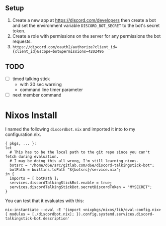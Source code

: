 ## Setup
1. Create a new app at https://discord.com/developers then create a bot and set the environment variable `DISCORD_BOT_SECRET` to the bot's secret token.
2. Create a role with permissions on the server for any permissions the bot requests.
3. `https://discord.com/oauth2/authorize?client_id={client_id}&scope=bot&permissions=4202496`

## TODO
- [ ] timed talking stick
  * with 30 sec warning
  * command line timer parameter
- [ ] next member command

# Nixos Install
I named the following `discordbot.nix` and imported it into to my configuration.nix.
```
{ pkgs, ... }:
let
  # This has to be the local path to the git repo since you can't fetch during evaluation.
  # I may be doing this all wrong, I'm still learning nixos.
  botsrc = "/home/d6e/src/gitlab.com/d6e/discord-talkingstick-bot";
  botPath = builtins.toPath "${botsrc}/service.nix";
in {
  imports = [ botPath ];
  services.discordTalkingStickBot.enable = true;
  services.discordTalkingStickBot.secretDiscordToken = "MYSECRET";
}
```

You can test that it evaluates with this:
```
nix-instantiate --eval -E '(import <nixpkgs/nixos/lib/eval-config.nix> { modules = [./discordbot.nix]; }).config.systemd.services.discord-talkingstick-bot.description'
```

